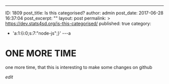 ---
ID: 1809
post_title: Is this categorised?
author: admin
post_date: 2017-06-28 16:37:04
post_excerpt: ""
layout: post
permalink: >
  https://dev.stats4sd.org/is-this-categorised/
published: true
category:
  - 'a:1:{i:0;s:7:"node-js";}'
---a
# ONE MORE TIME

one more time, that this is interesting to make some changes on github

*edit*
